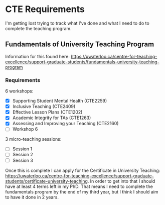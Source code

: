 # CTE Requirements

I'm getting lost trying to track what I've done and what I need to do to complete the teaching program.

## Fundamentals of University Teaching Program

Information for this found here: https://uwaterloo.ca/centre-for-teaching-excellence/support-graduate-students/fundamentals-university-teaching-program

### Requirements

6 workshops:

- [x] Supporting Student Mental Health (CTE2259)
- [x] Inclusive Teaching (CTE2409)
- [x] Effective Lesson Plans (CTE1202)
- [x] Academic Integrity for TAs (CTE1263)
- [x] Assessing and Improving your Teaching (CTE2160)
- [ ] Workshop 6

3 micro-teaching sessions:

- [ ] Session 1
- [ ] Session 2
- [ ] Session 3

Once this is complete I can apply for the Certificate in University Teaching: https://uwaterloo.ca/centre-for-teaching-excellence/support-graduate-students/certificate-university-teaching. In order to get into that I should have at least 4 terms left in my PhD. That means I need to complete the fundamentals program by the end of my third year, but I think I should aim to have it done in 2 years.
